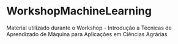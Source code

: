 # WorkshopMachineLearning

Material utilizado durante o Workshop - Introdução a Técnicas de Aprendizado de Máquina para Aplicações em Ciências Agrárias
